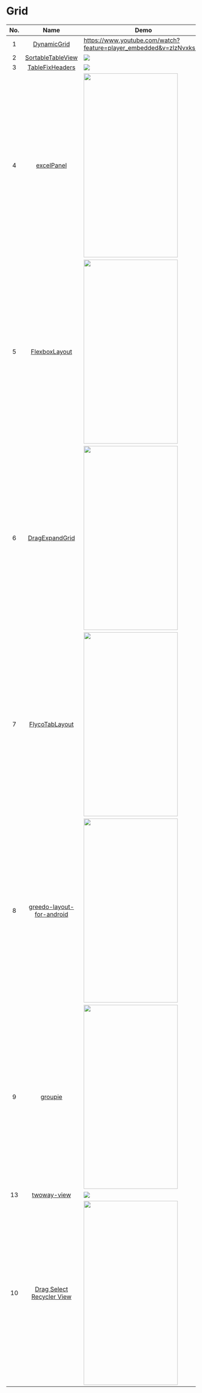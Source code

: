 Grid
======================
No. | Name | Demo
:---: | :---: | ---
1| [DynamicGrid](https://github.com/askerov/DynamicGrid) | https://www.youtube.com/watch?feature=player_embedded&v=zlzNvxksIfY
2| [SortableTableView](https://github.com/ISchwarz23/SortableTableView) | ![](https://raw.githubusercontent.com/ISchwarz23/SortableTableView/develop/README/SortableTableView-Example.gif)
3| [TableFixHeaders](https://github.com/InQBarna/TableFixHeaders) | ![](https://camo.githubusercontent.com/feb2eea06ec28c35e9e3c04b32eb21b81732dc81/68747470733a2f2f7261772e6769746875622e636f6d2f496e514261726e612f5461626c65466978486561646572732f6d61737465722f7765622f73637265656e312e706e67)
4| [excelPanel](https://github.com/zhouchaoyuan/excelPanel) | <img src="https://raw.githubusercontent.com/zhouchaoyuan/excelPanel/master/app/src/main/assets/roomFormDemo.gif" width="250" height="490">
5| [FlexboxLayout](https://github.com/google/flexbox-layout) | <img src="https://github.com/google/flexbox-layout/raw/master/assets/flex-direction.gif" width="250" height="490">
6| [DragExpandGrid](https://github.com/wedcel/DragExpandGrid) | <img src="https://github.com/wedcel/DragExpandGrid/raw/master/device-2015-08-26-180601.gif" width="250" height="490">
7| [FlycoTabLayout](https://github.com/H07000223/FlycoTabLayout) | <img src="https://github.com/H07000223/FlycoTabLayout/raw/master/preview_1.gif" width="250" height="490">
8| [greedo-layout-for-android](https://github.com/500px/greedo-layout-for-android) | <img src="https://github.com/500px/greedo-layout-for-android/raw/master/screenshot.png" width="250" height="490">
9| [groupie](https://github.com/lisawray/groupie) | <img src="https://camo.githubusercontent.com/37f2d500453ef5c5441c7f68bc69ad1145460a9a/687474703a2f2f692e696d6775722e636f6d2f6566744f4530762e676966" width="250" height="490">
13| [twoway-view](https://github.com/lucasr/twoway-view) | ![](https://github.com/lucasr/twoway-view/raw/master/images/sample.png)
10| [Drag Select Recycler View](https://github.com/afollestad/drag-select-recyclerview) | <img src="https://github.com/afollestad/drag-select-recyclerview/raw/master/art/showcase.gif" width="250" height="490">
